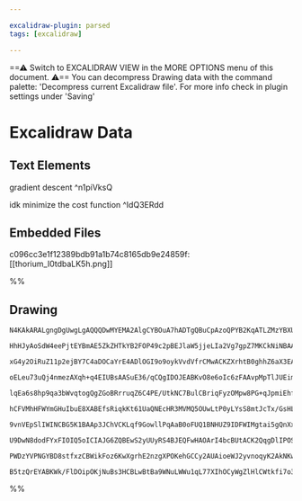 ```yaml
---

excalidraw-plugin: parsed
tags: [excalidraw]

---
```

==⚠  Switch to EXCALIDRAW VIEW in the MORE OPTIONS menu of this document. ⚠== You can decompress Drawing data with the command palette: 'Decompress current Excalidraw file'. For more info check in plugin settings under 'Saving'


# Excalidraw Data

## Text Elements
gradient descent ^n1piVksQ

idk minimize the cost function ^IdQ3ERdd

## Embedded Files
c096cc3e1f12389bdb91a1b74c8165db9e24859f: [[thorium_I0tdbaLK5h.png]]

%%
## Drawing
```compressed-json
N4KAkARALgngDgUwgLgAQQQDwMYEMA2AlgCYBOuA7hADTgQBuCpAzoQPYB2KqATLZMzYBXUtiRoIACyhQ4zZAHoFAc0JRJQgEYA6bGwC2CgF7N6hbEcK4OCtptbErHALRY8RMpWdx8Q1TdIEfARcZgRmBShcZQUebQBGABZtAAYaOiCEfQQOKGZuAG1wMFAwMogSbggOeLhCADUAa2YARXSyyFhEKqgsKHbyzG5nAFZExP5ymGGeAA5ZhJT4kYA2

HhHJyAoSdW4eePjtEYBmAE5ZkZHTkYB2FOP49c2pBEJlaW5jjeLIa2Vg7gpZ7MKCkNiNBAAYTY+DYpCqAGJ4ghkciBpBNLhsI1lGChBxiNDYfCJKDrMw4LhArl0RAAGaEfD4ADKsABEkEHlpILBEIA6jtJHtgaDwQhWTB2ehOZVnnj3hxwvk0PFnmxKdg1NMVSkgT8ILjhHAAJLEZWoAoAXWedPI2VN3A4QiZz0IBKwVVwaTlwgJiuY5qdLv1YQQ

xG4y2OiRuZ11p2ejBY7C4aDOCaYrE4ADlOGI9o9oykVvdVfrCMwACKZXrhtB0ghhZ6aX3EACiwWyuXNVueQjgxFwNYjNxOszuBxGFxuzyIHEajud+BnbGxYe49fwjf1vUw/QkuNwjhyUFQxHCYhpcsoABU+lUD0fcqfz8faXTOFBmYQjOJeLMbR+ABiuD6Iy2qoCszw7lAACCRDKCm6DBHS/TpqQUDmAQcFvIh0DqrSei5LgbpMA6aBBku+pwm8b

oELeu73uQj4nmezAXqh+q4EIUBsAASuE36/qCQgIDOJEABKvO8e6oIc6zFAAvpMpTlJUEimi0xytrxxDhlB8C/tAd7PEMaCjIkpYdBA4HODwiTHIsyxrN8VnbMQuxoDwNwLPExw3IkIwHDc8Rji55SSFJHyeSsqS6nF8VxSFzx/FKepWTyYpEnCiKoiiSBNliOJ4gSWUkugZIcBSVKvjajIsmyhkynpIaivygrCi1vLig1VRNbS8qSP65qWeU6pY

lqEa6s8hp9qa3bWvqtogQgZGoBRrruqZ6C4PE/UtkNC7BulCBriqFyzOMpw8PG+qJpmiEhf+t0ZsmOYcHmOqrMWXlfK6lbVqdqAbluVnNvibYdse829v2g6A/EI7HGOSwrKjVxiXOh2UVZsKrrWQMNqJ253hIJCNKgoEcIQoE/qg6gIKgeggkD+LYBhnD9TeJPoGTFNutTgl0xFjNsMzdKs+zXAAbkX4/nsKTaLMCXK0sYWQO+uTAaB+DgZBxO7t

hCFVMhHFWYmGHuIbuE8XABEfsRiqkKt61UaQNEcHR3MVMQ5OUwLtP0yLYsS8mtJcTx/GsHLaDCUTOMSZFMlySMinKWW+MQJCABS8QwAAVgAqggee0l0hnU9E+X6ltziJLMDknHMZzeUFMbPDZ8SnDFSwpCONwrEjNzXf3zxuR5qDeckKyzNdPDT7P8/PBFbxRagFkLF3xwrDG/mnEkxx8JxHD/L+aXlBlEKlT05CVZS1Km+UmLYjNJUwtlpI31V9

9vnVEpSlIWINCBG5K1BAAp3JChVCKLqf9GowllPqAaB0oFUQ1BNHUZ9IDFWIMgtai5gQnXxrvbyaF7oRijKQ16uZfwXVWFvWYKw1YQD7AOIcKpEbIzmP3a4f0qzBDYQTTccdygzRNGaQoC1QYtnbFkKGEiMbznIvg/UuMIT42BsI9WjIVoZ2wCkLu2BsDHBRHSR4SNTiaGIJoPeO1ND+WwLMeIjCrGnAQHZC4pw6TcncL+IoHQwAjTKPEH4kjVKb

U9DwN8dodFYxFIOIQ5oICIAJG6ZQBEwS2yUUyRS4BJEQFwHAOArI4bcBUtACK2QqgDlIPOSYDBCAIAoAAIUKi/Qkb8yoQARHSHpvSBgQGwCIe+xpej6FZF1K+EgkR5TRHUwZpBhmjJac/bBkzyqfzvjVYoAyhnHhGVkQCv8eocngc1co8zFlZHGWKcB49D7nN2bkfZYzQGwN6qc/pFy9mjN4sIBUSoIxzMeVAZ5AB5NBsBJpnx2Qs75BygIgTAtw

PWDzYVPNGYBD8stfxzCBWikFoz6KwXgrhE2nzgXPOKehGCCy2AUAioeWJ2yvnoqyK2AkNKwT0pCBnKkXLyX4ueZyul14DJVGwf0tiYImQAA1uAXDChAKVMJ8AAE1uCJDntoHgKQeBb17jq04Rqxh1KMGwAwpTboEBEhGVOzKKU/P2gCiQEq6m4hINi+Wbq3bEFZAgTJqBFXuuIAAWTYGedluBNDBHUYTb1JA1kqUgE0mEGdSDKExAACn2NOXgCNq

B5tzQrEYABKWk/FlDOipOKjNuBs3HCBLwBtBa9WNuLWWu1qL77XIhOCyWgZlHlCWtkfi7o3bH0tVZHIUaY3cFjs8bARAA3zv1B7SpMdSAiTVNxWcQlN0IE7ZAOwecEBs2YMyD2cAw0Ro9tGwGGi6lYgwowa85r8CTvKGXXqmQ2ahwXQkni+hRXdCydjcoqj71xsWmCMZP7JbrigzjUIsFf0vrfVjHJYAlJ0AZMEc0wAFIgAUkAA=
```
%%